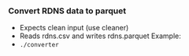 ### Convert RDNS data to parquet
- Expects clean input (use cleaner)
- Reads rdns.csv and writes rdns.parquet
Example:
- `./converter`